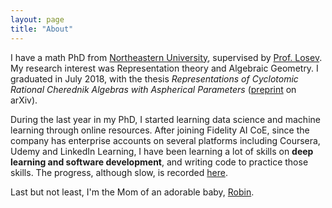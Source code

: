 ```yaml
---
layout: page
title: "About"
---
```

I have a math PhD from [Northeastern University](https://cos.northeastern.edu/mathematics-3/), supervised by [Prof. Losev](https://gauss.math.yale.edu/~il282/index.html). My research interest was Representation theory and Algebraic Geometry. I graduated in July 2018, with the thesis *Representations of Cyclotomic Rational Cherednik Algebras with Aspherical Parameters* ([preprint](https://arxiv.org/abs/1809.06724) on arXiv).

During the last year in my PhD, I started learning data science and machine learning through online resources. After joining Fidelity AI CoE, since the company has enterprise accounts on several platforms including Coursera, Udemy and LinkedIn Learning, I have been learning a lot of skills on __deep learning and software development__, and writing code to practice those skills. The progress, although slow, is recorded [here](/projects.html/).

Last but not least, I'm the Mom of an adorable baby, [Robin](/robin.jpg/). 
<!-- ### Footer
Last updated: Nov 2019 -->

